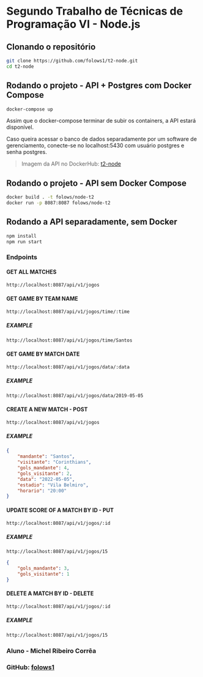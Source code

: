# Segundo Trabalho de Técnicas de Programação VI - Node.js


## Clonando o repositório

```bash
git clone https://github.com/folows1/t2-node.git
cd t2-node
```

## Rodando o projeto - API + Postgres com Docker Compose

```bash
docker-compose up
```

Assim que o docker-compose terminar de subir os containers, a API estará disponível.

Caso queira acessar o banco de dados separadamente por um software de gerenciamento, conecte-se no localhost:5430 com usuário postgres e senha postgres.

> Imagem da API no DockerHub: [t2-node](https://hub.docker.com/r/folows/node-t2/)

## Rodando o projeto - API sem Docker Compose

```bash
docker build . -t folows/node-t2
docker run -p 8087:8087 folows/node-t2
```

## Rodando a API separadamente, sem Docker

```bash
npm install
npm run start
```

### Endpoints

#### GET ALL MATCHES
```bash
http://localhost:8087/api/v1/jogos
```

#### GET GAME BY TEAM NAME
```bash
http://localhost:8087/api/v1/jogos/time/:time
```
##### EXAMPLE
```bash
http://localhost:8087/api/v1/jogos/time/Santos
```

#### GET GAME BY MATCH DATE
```bash
http://localhost:8087/api/v1/jogos/data/:data
```
##### EXAMPLE
```bash
http://localhost:8087/api/v1/jogos/data/2019-05-05
```

#### CREATE A NEW MATCH - POST
```bash
http://localhost:8087/api/v1/jogos
```
##### EXAMPLE
```json
{
    "mandante": "Santos",
    "visitante": "Corinthians",
    "gols_mandante": 4,
    "gols_visitante": 2,
    "data": "2022-05-05",
    "estadio": "Vila Belmiro",
    "horario": "20:00"
}
```

#### UPDATE SCORE OF A MATCH BY ID - PUT
```bash
http://localhost:8087/api/v1/jogos/:id
```
##### EXAMPLE
```bash
http://localhost:8087/api/v1/jogos/15
```

```json
{
    "gols_mandante": 3,
    "gols_visitante": 1
}
```

#### DELETE A MATCH BY ID - DELETE
```bash
http://localhost:8087/api/v1/jogos/:id
```
##### EXAMPLE
```bash
http://localhost:8087/api/v1/jogos/15
```

### Aluno - Michel Ribeiro Corrêa
### GitHub: [folows1](https://github.com/folows1)
